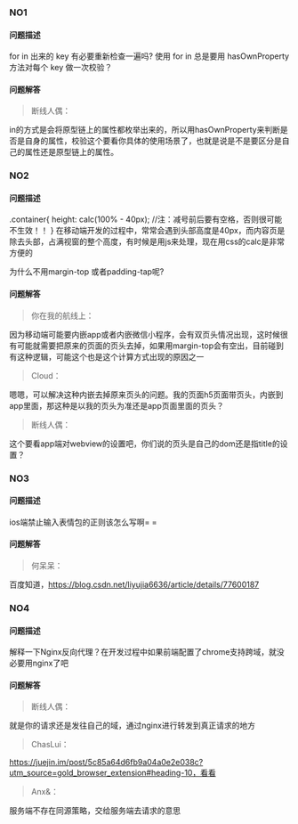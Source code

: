 ### NO1

#### 问题描述
for in 出来的 key 有必要重新检查一遍吗? 使用 for in 总是要用 hasOwnProperty 方法对每个 key 做一次校验？

#### 问题解答
> 断线人偶：

in的方式是会将原型链上的属性都枚举出来的，所以用hasOwnProperty来判断是否是自身的属性，校验这个要看你具体的使用场景了，也就是说是不是要区分是自己的属性还是原型链上的属性。

### NO2

#### 问题描述
.container{
  height: calc(100% - 40px);  //注：减号前后要有空格，否则很可能不生效！！
}
在移动端开发的过程中，常常会遇到头部高度是40px，而内容页是除去头部，占满视窗的整个高度，有时候是用js来处理，现在用css的calc是非常方便的

为什么不用margin-top 或者padding-tap呢?

#### 问题解答
> 你在我的航线上：

因为移动端可能要内嵌app或者内嵌微信小程序，会有双页头情况出现，这时候很有可能就需要把原来的页面的页头去掉，如果用margin-top会有空出，目前碰到有这种逻辑，可能这个也是这个计算方式出现的原因之一

> Cloud：

嗯嗯，可以解决这种内嵌去掉原来页头的问题。我的页面h5页面带页头，内嵌到app里面，那这种是以我的页头为准还是app页面里面的页头？

> 断线人偶：

这个要看app端对webview的设置吧，你们说的页头是自己的dom还是指title的设置？


### NO3

#### 问题描述
ios端禁止输入表情包的正则该怎么写啊= =

#### 问题解答
> 何呆呆：

百度知道，https://blog.csdn.net/liyujia6636/article/details/77600187


### NO4

#### 问题描述
解释一下Nginx反向代理？在开发过程中如果前端配置了chrome支持跨域，就没必要用nginx了吧

#### 问题解答
> 断线人偶：

就是你的请求还是发往自己的域，通过nginx进行转发到真正请求的地方

> ChasLui：

https://juejin.im/post/5c85a64d6fb9a04a0e2e038c?utm_source=gold_browser_extension#heading-10，看看

> Anx&：

服务端不存在同源策略，交给服务端去请求的意思
